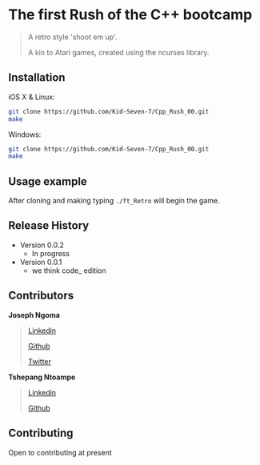 # The first Rush of the C++ bootcamp

> A retro style 'shoot em up'.
>
> A kin to Atari games, created using the ncurses library.
>

## Installation

iOS X & Linux:

```sh
git clone https://github.com/Kid-Seven-7/Cpp_Rush_00.git
make
```

Windows:

```sh
git clone https://github.com/Kid-Seven-7/Cpp_Rush_00.git
make
```

## Usage example

After cloning and making typing
``./ft_Retro``
will begin the game.

## Release History

* Version 0.0.2
	* In progress
* Version 0.0.1
	* we think code_ edition

## Contributors

**Joseph Ngoma**
>[Linkedin](https://www.linkedin.com/in/joseph-ngoma-03189214b/)
>
>[Github](https://github.com/Kid-Seven-7)
>
>[Twitter](https://twitter.com/mr_joey0707)
>

**Tshepang Ntoampe**
>[Linkedin](https://www.linkedin.com/in/tshepang-ntoampe-5a87a312a/)
>
>[Github](https://github.com/EddyEnn)
>

## Contributing

Open to contributing at present
